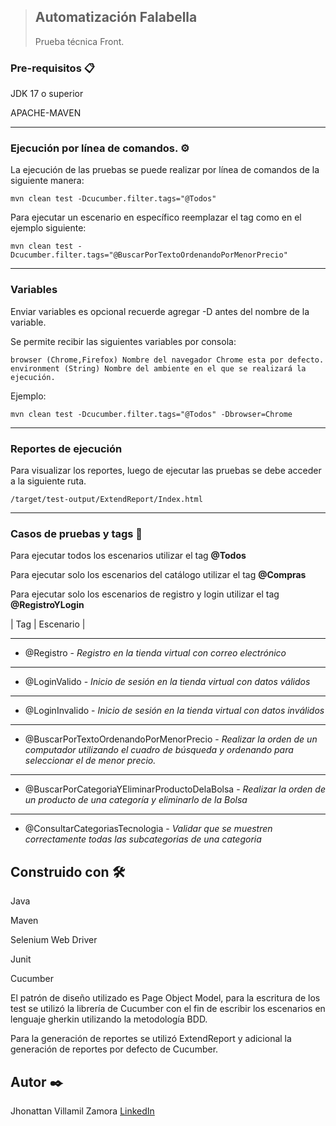 > ## Automatización Falabella
>
> Prueba técnica Front.


### Pre-requisitos 📋

JDK 17 o superior

APACHE-MAVEN
- - -
### Ejecución por línea de comandos.  ⚙️

La ejecución de las pruebas se puede realizar por línea de comandos de la siguiente manera:

```
mvn clean test -Dcucumber.filter.tags="@Todos"
```

Para ejecutar un escenario en específico reemplazar el tag como en el ejemplo siguiente:

```
mvn clean test -Dcucumber.filter.tags="@BuscarPorTextoOrdenandoPorMenorPrecio"
```
- - -
### Variables

Enviar variables es opcional recuerde agregar -D antes del nombre de la variable.

Se permite recibir las siguientes variables por consola:

```
browser (Chrome,Firefox) Nombre del navegador Chrome esta por defecto.
environment (String) Nombre del ambiente en el que se realizará la ejecución.
```
Ejemplo:

```
mvn clean test -Dcucumber.filter.tags="@Todos" -Dbrowser=Chrome
```
- - -
### Reportes de ejecución

Para visualizar los reportes, luego de ejecutar las pruebas se debe acceder a la siguiente ruta.

```
/target/test-output/ExtendReport/Index.html
```
- - -

### Casos de pruebas y tags 🔩

Para ejecutar todos los escenarios utilizar el tag **@Todos**

Para ejecutar solo los escenarios del catálogo utilizar el tag **@Compras**

Para ejecutar solo los escenarios de registro y login utilizar el tag **@RegistroYLogin**



| Tag | Escenario |
- - -
* @Registro - _Registro en la tienda virtual con correo electrónico_
- - -
* @LoginValido - _Inicio de sesión en la tienda virtual con datos válidos_
- - -
* @LoginInvalido - _Inicio de sesión en la tienda virtual con datos inválidos_
- - -
* @BuscarPorTextoOrdenandoPorMenorPrecio - _Realizar la orden de un computador utilizando el cuadro de búsqueda y ordenando para seleccionar el de menor precio._
- - -
* @BuscarPorCategoriaYEliminarProductoDelaBolsa - _Realizar la orden de un producto de una categoría y eliminarlo de la Bolsa_
- - -
* @ConsultarCategoriasTecnologia - _Validar que se muestren correctamente todas las subcategorias de una categoria_

## Construido con 🛠️

Java

Maven

Selenium Web Driver

Junit

Cucumber

El patrón de diseño utilizado es Page Object Model, para la escritura de los test se utilizó la librería de Cucumber con el fin de escribir los escenarios en lenguaje gherkin utilizando la metodología BDD.

Para la generación de reportes se utilizó ExtendReport y adicional la generación de reportes por defecto de Cucumber.


## Autor ✒️

Jhonattan Villamil Zamora
[LinkedIn](https://www.linkedin.com/in/jhonattanviza/)
